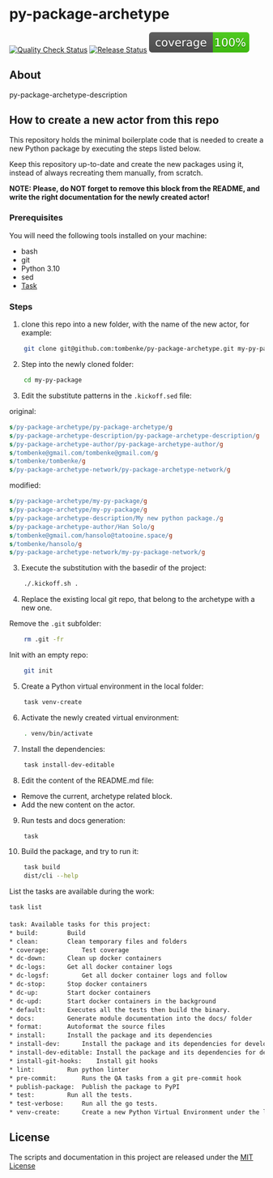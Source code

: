 py-package-archetype
====================

[![Quality Check Status](https://github.com/tombenke/py-package-archetype/workflows/Quality%20Check/badge.svg)](https://github.com/tombenke/py-package-archetype)
[![Release Status](https://github.com/tombenke/py-package-archetype/workflows/Release/badge.svg)](https://github.com/tombenke/py-package-archetype)
![Coverage](./coverage.svg)

## About

py-package-archetype-description

## How to create a new actor from this repo

This repository holds the minimal boilerplate code that is needed to create a new Python package by executing the steps listed below.

Keep this repository up-to-date and create the new packages using it, instead of always recreating them manually, from scratch.

__NOTE: Please, do NOT forget to remove this block from the README, and write the right documentation for the newly created actor!__

### Prerequisites

You will need the following tools installed on your machine:
- bash
- git
- Python 3.10
- sed
- [Task](https://taskfile.dev/)

### Steps

1. clone this repo into a new folder, with the name of the new actor, for example:

```bash
    git clone git@github.com:tombenke/py-package-archetype.git my-py-package
```

2. Step into the newly cloned folder:

```bash
    cd my-py-package
```
3. Edit the substitute patterns in the `.kickoff.sed` file:

original:

```sed
s/py-package-archetype/py-package-archetype/g
s/py-package-archetype-description/py-package-archetype-description/g
s/py-package-archetype-author/py-package-archetype-author/g
s/tombenke@gmail.com/tombenke@gmail.com/g
s/tombenke/tombenke/g
s/py-package-archetype-network/py-package-archetype-network/g
```

modified:

```sed
s/py-package-archetype/my-py-package/g
s/py-package-archetype/my-py-package/g
s/py-package-archetype-description/My new python package./g
s/py-package-archetype-author/Han Solo/g
s/tombenke@gmail.com/hansolo@tatooine.space/g
s/tombenke/hansolo/g
s/py-package-archetype-network/my-py-package-network/g
```

3. Execute the substitution with the basedir of the project:

```bash
    ./.kickoff.sh .
```

4. Replace the existing local git repo, that belong to the archetype with a new one.

Remove the `.git` subfolder:

```bash
    rm .git -fr
```

Init with an empty repo:
```bash
    git init
```
5. Create a Python virtual environment in the local folder:

```bash
    task venv-create
```

6. Activate the newly created virtual environment:

```bash
    . venv/bin/activate
```

7. Install the dependencies:

```bash
    task install-dev-editable
```

8. Edit the content of the README.md file:

- Remove the current, archetype related block.
- Add the new content on the actor.

9. Run tests and docs generation:

```bash
    task
```

10. Build the package, and try to run it:

```bash
    task build
    dist/cli --help
```

List the tasks are available during the work:
```bash
task list

task: Available tasks for this project:
* build: 		Build
* clean: 		Clean temporary files and folders
* coverage: 		Test coverage
* dc-down: 		Clean up docker containers
* dc-logs: 		Get all docker container logs
* dc-logsf: 		Get all docker container logs and follow
* dc-stop: 		Stop docker containers
* dc-up: 		Start docker containers
* dc-upd: 		Start docker containers in the background
* default: 		Executes all the tests then build the binary.
* docs: 		Generate module documentation into the docs/ folder
* format: 		Autoformat the source files
* install: 		Install the package and its dependencies
* install-dev: 		Install the package and its dependencies for development
* install-dev-editable: Install the package and its dependencies for development with editablility
* install-git-hooks: 	Install git hooks
* lint: 		Run python linter
* pre-commit: 		Runs the QA tasks from a git pre-commit hook
* publish-package: 	Publish the package to PyPI
* test: 		Run all the tests.
* test-verbose: 	Run all the go tests.
* venv-create: 		Create a new Python Virtual Environment under the local folder
```

## License
The scripts and documentation in this project are released under the [MIT License](LICENSE)

